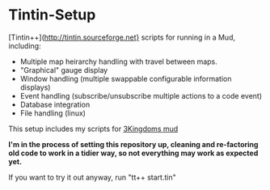 # Tintin-Setup
[Tintin++](http://tintin.sourceforge.net} scripts for running in a Mud, including:

* Multiple map heirarchy handling with travel between maps.
* "Graphical" gauge display
* Window handling (multiple swappable configurable information displays)
* Event handling (subscribe/unsubscribe multiple actions to a code event)
* Database integration
* File handling (linux)

This setup includes my scripts for [3Kingdoms mud](http://3k.org/)

**I'm in the process of setting this repository up, cleaning and re-factoring old code to work in a tidier way, so not everything may work as expected yet.**

If you want to try it out anyway, run "tt++ start.tin"
